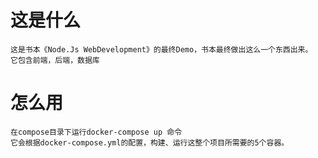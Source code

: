 # 这是什么
    这是书本《Node.Js WebDevelopment》的最终Demo，书本最终做出这么一个东西出来。
    它包含前端，后端，数据库
# 怎么用
    在compose目录下运行docker-compose up 命令
    它会根据docker-compose.yml的配置，构建、运行这整个项目所需要的5个容器。